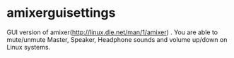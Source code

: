 # amixerguisettings
GUI version of amixer(http://linux.die.net/man/1/amixer) . You are able to mute/unmute Master, Speaker, Headphone sounds and volume up/down on Linux systems.
